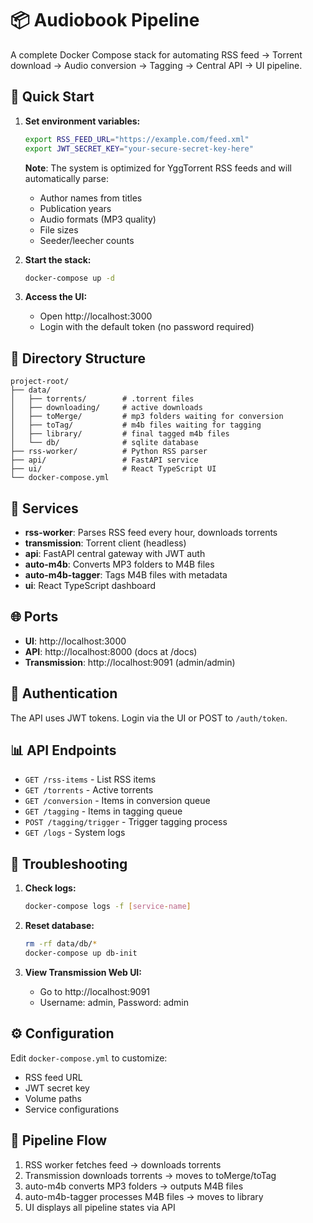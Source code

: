 # 📦 Audiobook Pipeline

A complete Docker Compose stack for automating RSS feed → Torrent download → Audio conversion → Tagging → Central API → UI pipeline.

## 🚀 Quick Start

1. **Set environment variables:**

   ```bash
   export RSS_FEED_URL="https://example.com/feed.xml"
   export JWT_SECRET_KEY="your-secure-secret-key-here"
   ```

   **Note**: The system is optimized for YggTorrent RSS feeds and will automatically parse:

   - Author names from titles
   - Publication years
   - Audio formats (MP3 quality)
   - File sizes
   - Seeder/leecher counts

2. **Start the stack:**

   ```bash
   docker-compose up -d
   ```

3. **Access the UI:**
   - Open http://localhost:3000
   - Login with the default token (no password required)

## 📁 Directory Structure

```
project-root/
├── data/
│   ├── torrents/        # .torrent files
│   ├── downloading/     # active downloads
│   ├── toMerge/         # mp3 folders waiting for conversion
│   ├── toTag/           # m4b files waiting for tagging
│   ├── library/         # final tagged m4b files
│   └── db/              # sqlite database
├── rss-worker/          # Python RSS parser
├── api/                 # FastAPI service
├── ui/                  # React TypeScript UI
└── docker-compose.yml
```

## 🔧 Services

- **rss-worker**: Parses RSS feed every hour, downloads torrents
- **transmission**: Torrent client (headless)
- **api**: FastAPI central gateway with JWT auth
- **auto-m4b**: Converts MP3 folders to M4B files
- **auto-m4b-tagger**: Tags M4B files with metadata
- **ui**: React TypeScript dashboard

## 🌐 Ports

- **UI**: http://localhost:3000
- **API**: http://localhost:8000 (docs at /docs)
- **Transmission**: http://localhost:9091 (admin/admin)

## 🔑 Authentication

The API uses JWT tokens. Login via the UI or POST to `/auth/token`.

## 📊 API Endpoints

- `GET /rss-items` - List RSS items
- `GET /torrents` - Active torrents
- `GET /conversion` - Items in conversion queue
- `GET /tagging` - Items in tagging queue
- `POST /tagging/trigger` - Trigger tagging process
- `GET /logs` - System logs

## 🐛 Troubleshooting

1. **Check logs:**

   ```bash
   docker-compose logs -f [service-name]
   ```

2. **Reset database:**

   ```bash
   rm -rf data/db/*
   docker-compose up db-init
   ```

3. **View Transmission Web UI:**
   - Go to http://localhost:9091
   - Username: admin, Password: admin

## ⚙️ Configuration

Edit `docker-compose.yml` to customize:

- RSS feed URL
- JWT secret key
- Volume paths
- Service configurations

## 🔄 Pipeline Flow

1. RSS worker fetches feed → downloads torrents
2. Transmission downloads torrents → moves to toMerge/toTag
3. auto-m4b converts MP3 folders → outputs M4B files
4. auto-m4b-tagger processes M4B files → moves to library
5. UI displays all pipeline states via API
